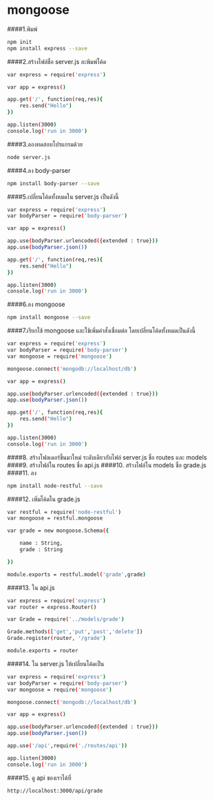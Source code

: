 # mongoose
####1.พิมพ์
```sh
npm init
npm install express --save
```
####2.สร้างไฟล์ชื่อ server.js ละพิมพ์โค้ด
```sh
var express = require('express')

var app = express()

app.get('/', function(req,res){
	res.send("Hello")
})

app.listen(3000)
console.log('run in 3000')
```
####3.ลองทดสอบโปรแกรมด้วย
```sh
node server.js
```
####4.ลง body-parser
```sh
npm install body-parser --save
```
####5.เปลี่ยนโค้ดทั้งหมดใน server.js เป็นดังนี้
```sh
var express = require('express')
var bodyParser = require('body-parser')

var app = express()

app.use(bodyParser.urlencoded({extended : true}))
app.use(bodyParser.json())

app.get('/', function(req,res){
	res.send("Hello")
})

app.listen(3000)
console.log('run in 3000')
```
####6.ลง mongoose
```sh
npm install mongoose --save
```
####7.เรียกใช้ mongoose และใช้เพิ่มคำสั่งเชื่อมต่อ โดยเปลี่ยนโค้ดทั้งหมดเป็นดังนี้
```sh
var express = require('express')
var bodyParser = require('body-parser')
var mongoose = require('mongoose')

mongoose.connect('mongodb://localhost/db')

var app = express()

app.use(bodyParser.urlencoded({extended : true}))
app.use(bodyParser.json())

app.get('/', function(req,res){
	res.send("Hello")
})

app.listen(3000)
console.log('run in 3000')
```
####8. สร้างโฟลเดอร์ขึ้นมาใหม่ ระดับเดียวกับไฟล์ server.js ชื่อ routes และ models
####9. สร้างไฟล์ใน routes ชื่อ api.js
####10. สร้างไฟล์ใน models ชื่อ grade.js
####11. ลง
```sh
npm install node-restful --save
```
####12. เพิ่มโค้ดใน grade.js
```sh
var restful = require('node-restful')
var mongoose = restful.mongoose

var grade = new mongoose.Schema({

	name : String,
	grade : String

})

module.exports = restful.model('grade',grade)
```
####13. ใน api.js
```sh
var express = require('express')
var router = express.Router()

var Grade = require('../models/grade')

Grade.methods(['get','put','post','delete'])
Grade.register(router, '/grade')

module.exports = router
```
####14. ใน server.js ให้เปลี่ยนโค้ดเป็น
```sh
var express = require('express')
var bodyParser = require('body-parser')
var mongoose = require('mongoose')

mongoose.connect('mongodb://localhost/db')

var app = express()

app.use(bodyParser.urlencoded({extended : true}))
app.use(bodyParser.json())

app.use('/api',require('./routes/api'))

app.listen(3000)
console.log('run in 3000')
```
####15. ดู api ของเราได้ที่
```sh
http://localhost:3000/api/grade
```
